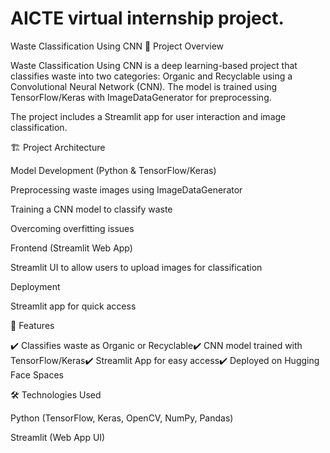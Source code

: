 # AICTE virtual internship project.
Waste Classification Using CNN
📌 Project Overview

Waste Classification Using CNN is a deep learning-based project that classifies waste into two categories: Organic and Recyclable using a Convolutional Neural Network (CNN). The model is trained using TensorFlow/Keras with ImageDataGenerator for preprocessing.

The project includes a Streamlit app for user interaction and image classification.

🏗 Project Architecture

Model Development (Python & TensorFlow/Keras)

Preprocessing waste images using ImageDataGenerator

Training a CNN model to classify waste

Overcoming overfitting issues

Frontend (Streamlit Web App)

Streamlit UI to allow users to upload images for classification

Deployment

Streamlit app for quick access

🚀 Features

✔️ Classifies waste as Organic or Recyclable✔️ CNN model trained with TensorFlow/Keras✔️ Streamlit App for easy access✔️ Deployed on Hugging Face Spaces

🛠 Technologies Used

Python (TensorFlow, Keras, OpenCV, NumPy, Pandas)

Streamlit (Web App UI)
